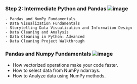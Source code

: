 ###  **Step 2: Intermediate Python and Pandas** ![image](https://user-images.githubusercontent.com/65978629/114477065-f07b1380-9bd1-11eb-99cc-305b335e79b0.png)
    - Pandas and NumPy Fundamentals
    - Data Visualization Fundamentals
    - Storytelling Data Visualization and Information Design
    - Data Cleaning and Analysis
    - Data Cleaning in Python: Advanced
    - Data Cleaning Project Walkthrough
    
    
### Pandas and Numpy Fundamentals ![image](https://user-images.githubusercontent.com/65978629/114477065-f07b1380-9bd1-11eb-99cc-305b335e79b0.png)

* How vectorized operations make your code faster.
* How to select data from NumPy ndarrays.
* How to Analyze data using NumPy methods.


